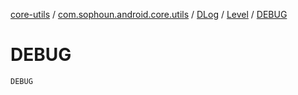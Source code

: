 [core-utils](../../../index.md) / [com.sophoun.android.core.utils](../../index.md) / [DLog](../index.md) / [Level](index.md) / [DEBUG](./-d-e-b-u-g.md)

# DEBUG

`DEBUG`